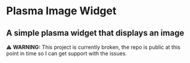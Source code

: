 # Plasma Image Widget
## A simple plasma widget that displays an image

:warning: **WARNING:** This project is currently broken, the repo is public at this point in time so I can get support with the issues. 

